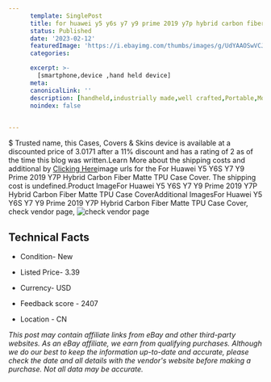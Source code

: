 ```yaml
---
      template: SinglePost
      title: for huawei y5 y6s y7 y9 prime 2019 y7p hybrid carbon fiber matte tpu case cover
      status: Published
      date: '2023-02-12'
      featuredImage: 'https://i.ebayimg.com/thumbs/images/g/UdYAAOSwVCJesRhf/s-l225.jpg'
      categories: 

      excerpt: >-
        [smartphone,device ,hand held device]
      meta:
      canonicalLink: ''
      description: [handheld,industrially made,well crafted,Portable,Mobile,Compact,Convenient,Lightweight,Maneuverable,Man-portable,Miniature,Carriable,Hand-held,Light,Holdable,Transportable,Mobile device,Pocket-sized,On-the-go,Wireless,Cordless,Compact size,Convenient size, smartphone,device ,hand held device]
      noindex: false

        
---
```

$
    Trusted name, this Cases, Covers & Skins device is available at a discounted price of 3.0171 after a 11% discount and has a rating of 2 as of the time this blog was written.Learn More about the shipping costs and additional by [Clicking Here](https://www.ebay.com/itm/174272104552?hash=item28936d4868%3Ag%3AUdYAAOSwVCJesRhf&mkevt=1&mkcid=1&mkrid=711-53200-19255-0&campid=%253CePNCampaignId%253E&customid=%253CreferenceId%253E&toolid=10049)image urls for the For Huawei Y5 Y6S Y7 Y9 Prime 2019 Y7P Hybrid Carbon Fiber Matte TPU Case Cover. The shipping cost is undefined.Product ImageFor Huawei Y5 Y6S Y7 Y9 Prime 2019 Y7P Hybrid Carbon Fiber Matte TPU Case CoverAdditional ImagesFor Huawei Y5 Y6S Y7 Y9 Prime 2019 Y7P Hybrid Carbon Fiber Matte TPU Case Cover, check vendor page, ![check vendor page](https://origin-galleryplus.ebayimg.com/ws/web/174272104552_2_0_1/225x225.jpg,https://origin-galleryplus.ebayimg.com/ws/web/174272104552_3_0_1/225x225.jpg,https://origin-galleryplus.ebayimg.com/ws/web/174272104552_4_0_1/225x225.jpg,https://origin-galleryplus.ebayimg.com/ws/web/174272104552_5_0_1/225x225.jpg,https://origin-galleryplus.ebayimg.com/ws/web/174272104552_6_0_1/225x225.jpg,https://origin-galleryplus.ebayimg.com/ws/web/174272104552_7_0_1/225x225.jpg,https://origin-galleryplus.ebayimg.com/ws/web/174272104552_8_0_1/225x225.jpg,https://origin-galleryplus.ebayimg.com/ws/web/174272104552_9_0_1/225x225.jpg,https://origin-galleryplus.ebayimg.com/ws/web/174272104552_10_0_1/225x225.jpg)
    
    

 ## Technical Facts 



     
      

 - Condition- New 


      

 - Listed Price- 3.39 


      

 - Currency- USD 


      

 - Feedback score - 2407 


      

 - Location - CN 


      
      

 *_This post may contain affiliate links from eBay and other third-party websites. As an eBay affiliate, we earn from qualifying purchases. Although we do our best to keep the information up-to-date and accurate, please check the date and all details with the vendor's website before making a purchase. Not all data may be accurate._*



    
    
    
    
    